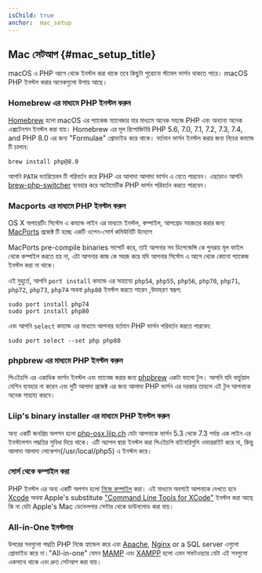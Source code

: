 ```yaml
---
isChild: true
anchor:  mac_setup
---
```


## Mac সেটআপ {#mac_setup_title}

macOS এ PHP আগে থেকে ইনস্টল করা থাকে তবে কিছুটা পুরোনো স্ট্যাবল ভার্সন থাকতে পারে। macOS PHP ইনস্টল করার অনেকগুলো উপায় আছে।

### Homebrew এর মাধ্যমে PHP ইনস্টল করুন

[Homebrew] হলো macOS এর প্যাকেজ ম্যানেজার যার মাধ্যমে অনেক সহজে PHP এবং অন্যান্য অনেক এক্সটেনশন ইনস্টল করা যায়। Homebrew এর মূল রিপোজিটরি PHP 5.6, 7.0, 7.1, 7.2, 7.3, 7.4, and PHP 8.0 এর জন্য "Formulae" প্রোভাইড করে থাকে। বর্তমান ভার্সন ইনস্টল করার জন্য নিচের কম্যান্ড টি চালান:

```
brew install php@8.0
```

আপনি `PATH` ভ্যারিয়েবল টি পরিবর্তন করে PHP এর আলাদা আলাদা ভার্সন এ যেতে পারবেন। এছাড়াও আপনি [brew-php-switcher][brew-php-switcher] ব্যবহার করে অটোমেটিক PHP ভার্সন পরিবর্তন করতে পারবেন।

### Macports এর মাধ্যমে PHP ইনস্টল করুন

OS X অপারেটিং সিস্টেম এ কম্যান্ড লাইন এর মাধ্যমে ইনস্টল, কম্পাইল, আপগ্রেড সহজতর করার জন্য [MacPorts] প্রজেক্ট টি হচ্ছে একটি ওপেন-সোর্স কমিউনিটি  উদ্যোগ 

MacPorts pre-compile binaries সাপোর্ট করে, তাই আপনার সব ডিপেন্ডেন্সি কে পুনরায় মূল ফাইল থেকে কম্পাইল করতে হয় না, এটা আপনার কাজ কে সহজ করে যদি আপনার সিস্টেম এ আগে থেকে কোনো প্যাকেজ ইনস্টল করা না থাকে। 

এই মুহুর্তে, আপনি `port install` কম্যান্ড এর সাহায্যে `php54`, `php55`, `php56`, `php70`, `php71`, `php72`, `php73`, `php74` অথবা `php80` ইনস্টল করতে পারেন ,উদাহরণ স্বরূপ:

    sudo port install php74
    sudo port install php80

এবং আপনি `select` কম্যান্ড এর মাধ্যমে আপনার বর্তমান PHP ভার্সন পরিবর্তন করতে পারবেন:

    sudo port select --set php php80

### phpbrew এর মাধ্যমে PHP ইনস্টল করুন

পিএইচপি এর একাধিক ভার্সন ইনস্টল এবং ম্যানেজ করার জন্য [phpbrew] একটা ভালো টুল। আপনি যদি ভার্চুয়াল মেশিন ব্যবহার না করেন এবং দুটি আলাদা প্রজেক্ট এর জন্য আলাদা PHP ভার্সন এর দরকার তাহলে এই টুল আপনাকে অনেক সাহায্য করবে।

### Liip's binary installer এর মাধ্যমে PHP ইনস্টল করুন

অন্য একটি জনপ্রিয় অপশন হলো [php-osx.liip.ch] যেটা আপনাকে ভার্সন 5.3 থেকে 7.3 পর্যন্ত এক লাইন এর ইনস্টলেশন পদ্ধতির সুবিধা দিয়ে থাকে।
এটি অ্যাপল দ্বারা ইনস্টল করা পিএইচপি বাইনারিগুলি ওভাররাইট করে না, কিন্তু আলাদা আলাদা লোকেশন(/usr/local/php5) এ ইনস্টল করে।

### সোর্স থেকে কম্পাইল করা 

PHP ইনস্টল এর অন্য একটি অপশন হলো [নিজে কম্পাইল][mac-compile] করা। এই মাধ্যমে অবশ্যই আপনাকে দেখতে হবে [Xcode][xcode-gcc-substitution] অথবা Apple's substitute
["Command Line Tools for XCode"] ইনস্টল করা আছে কি না যেটা Apple's Mac ডেভেলপার সেন্টার থেকে ডাউনলোড করা যায়।

### All-in-One ইনস্টলার

উপরের সবগুলো পদ্ধতি PHP নিজে হ্যান্ডেল করে এবং  [Apache][apache], [Nginx][nginx] or a SQL server এগুলো প্রোভাইড করে না।"All-in-one" যেমন [MAMP][mamp-downloads] এবং [XAMPP][xampp] হলো এমন সফটওয়্যার যেটা এই সবগুলো একসাথে থাকে এবং দ্রুত সেটআপ করা যায়।

[Homebrew]: https://brew.sh/
[Homebrew PHP]: https://github.com/Homebrew/homebrew-php#installation
[MacPorts]: https://www.macports.org/install.php
[phpbrew]: https://github.com/phpbrew/phpbrew
[php-osx.liip.ch]: https://php-osx.liip.ch/
[mac-compile]: https://secure.php.net/install.macosx.compile
[xcode-gcc-substitution]: https://github.com/kennethreitz/osx-gcc-installer
["Command Line Tools for XCode"]: https://developer.apple.com/downloads
[apache]: https://httpd.apache.org/
[nginx]: https://www.nginx.com/
[mamp-downloads]: https://www.mamp.info/en/downloads/
[xampp]: https://www.apachefriends.org/index.html
[brew-php-switcher]: https://github.com/philcook/brew-php-switcher
